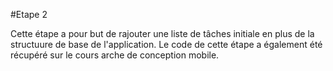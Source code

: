 #Etape 2

Cette étape a pour but de rajouter une liste de tâches initiale en plus de la structuure de base de l'application. 
Le code de cette étape a également été récupéré sur le cours arche de conception mobile.
